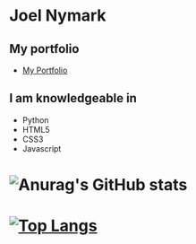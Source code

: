 # Joel Nymark
## My portfolio
- [My Portfolio](https://joelnymark.github.io/MyPortfolio/)
## I am knowledgeable in
- Python
- HTML5
- CSS3
- Javascript
# ![Anurag's GitHub stats](https://github-readme-stats.vercel.app/api?username=JoelNymark&show_icons=true&theme=tokyonight)

# [![Top Langs](https://github-readme-stats.vercel.app/api/top-langs/?username=JoelNymark&layout=compact&theme=tokyonight)](https://github.com/anuraghazra/github-readme-stats)


